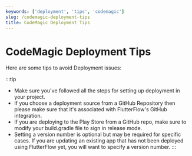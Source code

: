 ```yaml
---
keywords: ['deployment', 'tips', 'codemagic']
slug: /codemagic-deployment-tips
title: CodeMagic Deployment Tips
---
```

# CodeMagic Deployment Tips

Here are some tips to avoid Deployment issues:

:::tip
- Make sure you've followed all the steps for setting up deployment in your project.
- If you choose a deployment source from a GitHub Repository then please make sure that it's associated with FlutterFlow's GitHub integration.
- If you are deploying to the Play Store from a GitHub repo, make sure to modify your build.gradle file to sign in release mode.
- Setting a version number is optional but may be required for specific cases. If you are updating an existing app that has not been deployed using FlutterFlow yet, you will want to specify a version number.
:::